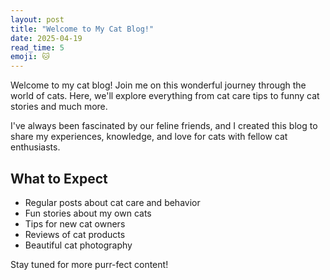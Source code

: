 ```yaml
---
layout: post
title: "Welcome to My Cat Blog!"
date: 2025-04-19
read_time: 5
emoji: 🐱
---
```


Welcome to my cat blog! Join me on this wonderful journey through the world of cats. Here, we'll explore everything from cat care tips to funny cat stories and much more.

I've always been fascinated by our feline friends, and I created this blog to share my experiences, knowledge, and love for cats with fellow cat enthusiasts.

## What to Expect

- Regular posts about cat care and behavior
- Fun stories about my own cats
- Tips for new cat owners
- Reviews of cat products
- Beautiful cat photography

Stay tuned for more purr-fect content!